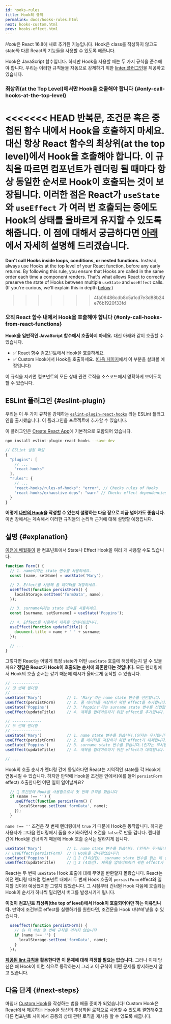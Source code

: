 ```yaml
---
id: hooks-rules
title: Hook의 규칙
permalink: docs/hooks-rules.html
next: hooks-custom.html
prev: hooks-effect.html
---
```


*Hook*은 React 16.8에 새로 추가된 기능입니다. Hook은 class를 작성하지 않고도 state와 다른 React의 기능들을 사용할 수 있도록 해줍니다.

Hook은 JavaScript 함수입니다. 하지만 Hook을 사용할 때는 두 가지 규칙을 준수해야 합니다. 우리는 이러한 규칙들을 자동으로 강제하기 위한 [linter 플러그인](https://www.npmjs.com/package/eslint-plugin-react-hooks)을 제공하고 있습니다.

### 최상위(at the Top Level)에서만 Hook을 호출해야 합니다 {#only-call-hooks-at-the-top-level}

<<<<<<< HEAD
**반복문, 조건문 혹은 중첩된 함수 내에서 Hook을 호출하지 마세요.** 대신 항상 React 함수의 최상위(at the top level)에서 Hook을 호출해야 합니다. 이 규칙을 따르면 컴포넌트가 렌더링 될 때마다 항상 동일한 순서로 Hook이 호출되는 것이 보장됩니다. 이러한 점은 React가  `useState` 와 `useEffect` 가 여러 번 호출되는 중에도 Hook의 상태를 올바르게 유지할 수 있도록 해줍니다. 이 점에 대해서 궁금하다면 [아래](#explanation)에서 자세히 설명해 드리겠습니다.
=======
**Don't call Hooks inside loops, conditions, or nested functions.** Instead, always use Hooks at the top level of your React function, before any early returns. By following this rule, you ensure that Hooks are called in the same order each time a component renders. That's what allows React to correctly preserve the state of Hooks between multiple `useState` and `useEffect` calls. (If you're curious, we'll explain this in depth [below](#explanation).)
>>>>>>> 4fa06486cdb8c5a1cd7e3d88b24e76b1920f33fd

### 오직 React 함수 내에서 Hook을 호출해야 합니다 {#only-call-hooks-from-react-functions}

**Hook을 일반적인 JavaScript 함수에서 호출하지 마세요.** 대신 아래와 같이 호출할 수 있습니다.

* ✅ React 함수 컴포넌트에서 Hook을 호출하세요.
* ✅ Custom Hook에서 Hook을 호출하세요. ([다음 페이지](/docs/hooks-custom.html)에서 이 부분을 살펴볼 예정입니다)

이 규칙을 지키면 컴포넌트의 모든 상태 관련 로직을 소스코드에서 명확하게 보이도록 할 수 있습니다.

## ESLint 플러그인 {#eslint-plugin}

우리는 이 두 가지 규칙을 강제하는 [`eslint-plugin-react-hooks`](https://www.npmjs.com/package/eslint-plugin-react-hooks)  라는 ESLint 플러그인을 출시했습니다. 이 플러그인을 프로젝트에 추가할 수 있습니다.

이 플러그인은 [Create React App](/docs/create-a-new-react-app.html#create-react-app)에 기본적으로 포함되어 있습니다.

```bash
npm install eslint-plugin-react-hooks --save-dev
```

```js
// ESLint 설정 파일
{
  "plugins": [
    // ...
    "react-hooks"
  ],
  "rules": {
    // ...
    "react-hooks/rules-of-hooks": "error", // Checks rules of Hooks
    "react-hooks/exhaustive-deps": "warn" // Checks effect dependencies
  }
}
```

**어떻게 [나만의 Hook](/docs/hooks-custom.html)을 작성할 수 있는지 설명하는 다음 장으로 지금 넘어가도 좋습니다.** 이번 장에서는 계속해서 이러한 규칙들의 논리적 근거에 대해 설명할 예정입니다.

## 설명 {#explanation}

[이전에 배웠듯이](/docs/hooks-state.html#tip-using-multiple-state-variables) 한 컴포넌트에서 State나 Effect Hook을 여러 개 사용할 수도 있습니다.

```js
function Form() {
  // 1. name이라는 state 변수를 사용하세요.
  const [name, setName] = useState('Mary');

  // 2. Effect를 사용해 폼 데이터를 저장하세요.
  useEffect(function persistForm() {
    localStorage.setItem('formData', name);
  });

  // 3. surname이라는 state 변수를 사용하세요.
  const [surname, setSurname] = useState('Poppins');

  // 4. Effect를 사용해서 제목을 업데이트합니다.
  useEffect(function updateTitle() {
    document.title = name + ' ' + surname;
  });

  // ...
}
```

그렇다면 React는 어떻게 특정 state가 어떤 `useState` 호출에 해당하는지 알 수 있을까요? **정답은 React가 Hook이 호출되는 순서에 의존한다는 것입니다.** 모든 렌더링에서 Hook의 호출 순서는 같기 때문에 예시가 올바르게 동작할 수 있습니다.

```js
// ------------
// 첫 번째 렌더링
// ------------
useState('Mary')           // 1. 'Mary'라는 name state 변수를 선언합니다.
useEffect(persistForm)     // 2. 폼 데이터를 저장하기 위한 effect를 추가합니다.
useState('Poppins')        // 3. 'Poppins'라는 surname state 변수를 선언합니다.
useEffect(updateTitle)     // 4. 제목을 업데이트하기 위한 effect를 추가합니다.

// -------------
// 두 번째 렌더링
// -------------
useState('Mary')           // 1. name state 변수를 읽습니다.(인자는 무시됩니다)
useEffect(persistForm)     // 2. 폼 데이터를 저장하기 위한 effect가 대체됩니다.
useState('Poppins')        // 3. surname state 변수를 읽습니다.(인자는 무시됩니다)
useEffect(updateTitle)     // 4. 제목을 업데이트하기 위한 effect가 대체됩니다.

// ...
```

Hook의 호출 순서가 렌더링 간에 동일하다면 React는 지역적인 state를 각 Hook에 연동시킬 수 있습니다. 하지만 만약에 Hook을 조건문 안에서(예를 들어 `persistForm` effect) 호출한다면 어떤 일이 일어날까요?

```js
  // 🔴 조건문에 Hook을 사용함으로써 첫 번째 규칙을 깼습니다
  if (name !== '') {
    useEffect(function persistForm() {
      localStorage.setItem('formData', name);
    });
  }
```

 `name !== ''` 조건은 첫 번째 렌더링에서 `true` 기 때문에 Hook은 동작합니다. 하지만 사용자가 그다음 렌더링에서 폼을 초기화하면서 조건을 `false`로 만들 겁니다. 렌더링 간에 Hook을 건너뛰기 때문에  Hook 호출 순서는 달라지게 됩니다. 

```js
useState('Mary')           // 1. name state 변수를 읽습니다. (인자는 무시됩니다)
// useEffect(persistForm)  // 🔴 Hook을 건너뛰었습니다!
useState('Poppins')        // 🔴 2 (3이었던). surname state 변수를 읽는 데 실패했습니다.
useEffect(updateTitle)     // 🔴 3 (4였던). 제목을 업데이트하기 위한 effect가 대체되는 데 실패했습니다.
```

React는 두 번째 `useState` Hook 호출에 대해 무엇을 반환할지 몰랐습니다. React는 이전 렌더링 때처럼 컴포넌트 내에서 두 번째 Hook 호출이 `persistForm` effect와 일치할 것이라 예상했지만 그렇지 않았습니다. 그 시점부터 건너뛴 Hook 다음에 호출되는 Hook이 순서가 하나씩 밀리면서 버그를 발생시키게 됩니다. 

**이것이 컴포넌트 최상위(the top of level)에서 Hook이 호출되어야만 하는 이유입니다.** 만약에 조건부로 effect를 실행하기를 원한다면, 조건문을 Hook *내부에* 넣을 수 있습니다.

```js
  useEffect(function persistForm() {
    // 👍 더 이상 첫 번째 규칙을 어기지 않습니다
    if (name !== '') {
      localStorage.setItem('formData', name);
    }
  });
```

**[제공된 lint 규칙](https://www.npmjs.com/package/eslint-plugin-react-hooks)을 활용한다면 이 문제에 대해 걱정할 필요는 없습니다.** 그러나 이제 당신은 왜 Hook이 이런 식으로 동작하는지 그리고 이 규칙이 어떤 문제를 방지하는지 알고 있습니다.

## 다음 단계 {#next-steps}

마침내 [Custom Hook](/docs/hooks-custom.html)을 작성하는 법을 배울 준비가 되었습니다! Custom Hook은 React에서 제공하는 Hook을 당신의 추상화된 로직으로 사용할 수 있도록 결합해주고 다른 컴포넌트 사이에서 공통의 상태 관련 로직을 재사용 할 수 있도록 해줍니다. 